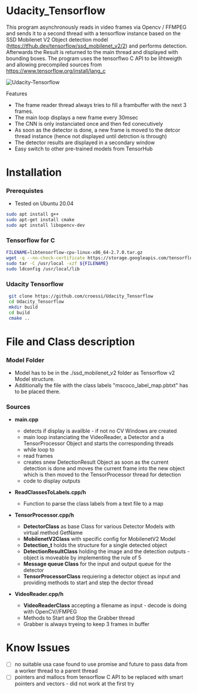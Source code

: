 # Udacity_Tensorflow

This program asynchronously reads in video frames via Opencv / FFMPEG and sends it to a second thread with a tensorflow instance based on the SSD Mobilenet V2 Object detection model (https://tfhub.dev/tensorflow/ssd_mobilenet_v2/2) and performs detection. Afterwards the Result is returned to the main thread and displayed with bounding boxes.
The program uses the tensorflwo C API to be lihtweigth and allowing precompiled sources from https://www.tensorflow.org/install/lang_c

![Udacity-Tensorflow](https://user-images.githubusercontent.com/87674139/147240437-e9ddbf63-6ceb-4b1c-b85e-5bf9bb60f0aa.png)

Features
- The frame reader thread always tries to fill a frambuffer with the next 3 frames.
- The main loop displays a new frame every 30msec
- The CNN is only instanciated once and then fed conecutively
- As soon as the detector is done, a new frame is moved to the detcor thread instance (hence not displayed until detrction is through)
- The detector results are displayed in a secondary window
- Easy switch to other pre-trained models from TensorHub


# Installation
### Prerequistes
- Tested on Ubuntu 20.04
```bash
sudo apt install g++
sudo apt-get install cmake
sudo apt install libopencv-dev
```

### Tensorflow for C
```bash
FILENAME=libtensorflow-cpu-linux-x86_64-2.7.0.tar.gz
wget -q --no-check-certificate https://storage.googleapis.com/tensorflow/libtensorflow/${FILENAME}
sudo tar -C /usr/local -xzf ${FILENAME}
sudo ldconfig /usr/local/lib
```

###  Udacity Tensorflow
```bash
 git clone https://github.com/croessi/Udacity_Tensorflow
 cd Udacity_Tensorflow
 mkdir build
 cd build
 cmake ..
 ```
 # File and Class description
### Model Folder
- Model has to be in the ./ssd_mobilenet_v2 folder as Tensorflow v2 Model structure. 
- Additionally the file with the class labels "mscoco_label_map.pbtxt" has to be placed there. 

### Sources
- **main.cpp**
  - detects if display is availble - if not no CV Windows are created 
  - main loop instanciating the VideoReader, a Detector and a TensorProcessor Object and starts the corresponding threads
  - while loop to
   - read frames
   - creates snew DetectionResult Object as soon as the current detection is done and moves the current frame into the new object which is then moved to the TensorProcessor thread for detection   
    - code to display outputs
 
- **ReadClassesToLabels.cpp/h**
  - Function to parse the class labels from a text file to a map

- **TensorProcessor.cpp/h**
  - **DetectorClass** as base Class for various Detector Models with virtual method GetName
  - **MobilenetV2Class** with specific config for MobilenetV2 Model
  - **Detection_t** holds the structure for a single detected object
  - **DetectionResultClass** holding the image and the detection outputs - object is moveable by implementing the rule of 5
  - **Message queue Class** for the input and output queue for the detector
  - **TensorProcessorClass** requiering a detector object as input and providing methods to start and step the dector thread  
- **VideoReader.cpp/h**
  - **VideoReaderClass** accepting a filename as input - decode is doing with OpenCV//FMPEG
   - Methods to Start and Stop the Grabber thread
   - Grabber is always tryeing to keep 3 frames in buffer 
   
# Know Issues
- [ ] no suitable usa case found to use promise and future to pass data from a worker thread to a parent thread
- [ ] pointers and mallocs from tensorflow C API to be replaced with smart pointers and vectors - did not work at the first try
